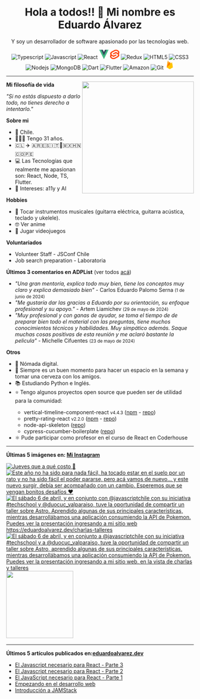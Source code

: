 <h1 align="center">Hola a todos!! 👋 Mi nombre es Eduardo Álvarez</h1>
<p align="center">Y soy un desarrollador de software apasionado por las tecnologías web.</p>

<p align="center">
  <img
					src='https://github.com/Proskynete/Proskynete/blob/main/images/icons/ts.png?raw=true'
					alt=Typescript
					width='25'
					height='25'
				/> <img
					src='https://github.com/Proskynete/Proskynete/blob/main/images/icons/js.png?raw=true'
					alt=Javascript
					width='25'
					height='25'
				/> <img
					src='https://github.com/Proskynete/Proskynete/blob/main/images/icons/react.png?raw=true'
					alt=React
					width='25'
					height='25'
				/> <img
					src='https://github.com/Proskynete/Proskynete/blob/main/images/icons/vue.png?raw=true'
					alt=Vue
					width='25'
					height='25'
				/> <img
					src='https://github.com/Proskynete/Proskynete/blob/main/images/icons/svelte.png?raw=true'
					alt=Svelte
					width='25'
					height='25'
				/> <img
					src='https://github.com/Proskynete/Proskynete/blob/main/images/icons/redux.png?raw=true'
					alt=Redux
					width='25'
					height='25'
				/> <img
					src='https://github.com/Proskynete/Proskynete/blob/main/images/icons/html5.png?raw=true'
					alt=HTML5
					width='25'
					height='25'
				/> <img
					src='https://github.com/Proskynete/Proskynete/blob/main/images/icons/css3.png?raw=true'
					alt=CSS3
					width='25'
					height='25'
				/> <img
					src='https://github.com/Proskynete/Proskynete/blob/main/images/icons/node.png?raw=true'
					alt=Nodejs
					width='25'
					height='25'
				/> <img
					src='https://github.com/Proskynete/Proskynete/blob/main/images/icons/mongodb.png?raw=true'
					alt=MongoDB
					width='25'
					height='25'
				/> <img
					src='https://github.com/Proskynete/Proskynete/blob/main/images/icons/dart.png?raw=true'
					alt=Dart
					width='25'
					height='25'
				/> <img
					src='https://github.com/Proskynete/Proskynete/blob/main/images/icons/flutter.png?raw=true'
					alt=Flutter
					width='25'
					height='25'
				/> <img
					src='https://github.com/Proskynete/Proskynete/blob/main/images/icons/aws.png?raw=true'
					alt=Amazon Web Services
					width='25'
					height='25'
				/> <img
					src='https://github.com/Proskynete/Proskynete/blob/main/images/icons/git.png?raw=true'
					alt=Git
					width='25'
					height='25'
				/> <img
					src='https://github.com/Proskynete/Proskynete/blob/main/images/icons/firebase.png?raw=true'
					alt=Firebase
					width='25'
					height='25'
				/>
</p>

---
<img align="right" width="300" height="300" src="https://github.com/Proskynete/Proskynete/blob/main/images/proskynete_without_bg.gif?raw=true" />

<p><strong>Mi filosofía de vida</strong></p>
<p><i>"Si no estás dispuesto a darlo todo, no tienes derecho a intentarlo."</i></p>

<p><strong>Sobre mi</strong></p>
<ul>
  <li>📍 Chile.</li>
  <li>👨🏼‍💻 Tengo 31 años.</li>
  <li>🇨🇱 ✈️ 🇦🇷🇪🇸🇮🇹🗿🇲🇽🇭🇳🇨🇴🇵🇪</li>
  <li>💻 Las Tecnologías que realmente me apasionan son: React, Node, TS, Flutter.</li>
  <li>🧐 Intereses: a11y y AI</li>
</ul>

<p><strong>Hobbies</strong></p>
<ul>
  <li>🎼  Tocar instrumentos musicales (guitarra eléctrica, guitarra acústica, teclado y ukelele).</li>
  <li>🤓  Ver anime</li>
  <li>👾  Jugar videojuegos</li>
</ul>


<p><strong>Voluntariados</strong></p>
<ul>
  <li>Volunteer Staff - JSConf Chile</li>
  <li>Job search preparation - Laboratoria</li>
</ul>

<p><strong>Últimos 3 comentarios en ADPList</strong> (ver todos <a href="https://adplist.org/widgets/reviews?src=eduardo-alvarez" target='_blank'>acá</a>)</p>
<ul>
  <li><i>"Una gran mentoría, explica todo muy bien, tiene los conceptos muy claro y explica demasiado bien"</i> - Carlos Eduardo Palomo Serna <small>(1 de junio de 2024)</small></li>
<li><i>"Me gustaría dar las gracias a Eduardo por su orientación, su enfoque profesional y su apoyo."</i> - Artem Liamichev <small>(29 de mayo de 2024)</small></li>
<li><i>"Muy profesional y con ganas de ayudar, se toma el tiempo de de preparar bien todo el material con las preguntas, tiene muchos conocimientos técnicos y habilidades. Muy simpático además. Saque muchas cosas positivas de esta reunión y me aclaró bastante la pelicula"</i> - Michelle Cifuentes <small>(23 de mayo de 2024)</small></li>
</ul>



<p><strong>Otros</strong></p>
<ul>
  <li>🧳 Nómada digital.</li>
  <li>🍺 Siempre es un buen momento para hacer un espacio en la semana y tomar una cerveza con los amigos.</li>
  <li>📚 Estudiando Python e Inglés.</li>
  <li>⭐ Tengo algunos proyectos open source que pueden ser de utilidad para la comunidad:</li>
    <ul>
      <li>vertical-timeline-component-react <small>v4.4.3</small> (<a href="https://www.npmjs.com/package/vertical-timeline-component-react" target="_blank">npm</a> - <a href="https://github.com/Proskynete/vertical-timeline-component-react" target="_blank">repo</a>)</li>
      <li>pretty-rating-react <small>v2.2.0</small> (<a href="https://www.npmjs.com/package/pretty-rating-react" target="_blank">npm</a> - <a href="https://github.com/Proskynete/pretty-rating-react" target="_blank">repo</a>)</li>
      <li>node-api-skeleton (<a href="https://github.com/Proskynete/node-api-skeleton" target="_blank">repo</a>)</li>
      <li>cypress-cucumber-boilerplate (<a href="https://github.com/Proskynete/cypress-cucumber-boilerplate" target="_blank">repo</a>)</li>
    </ul>
  </li>
  <li>⚛️ Pude participar como profesor en el curso de React en Coderhouse</li>
</ul>

---

<p align="left">
  <strong>
    Últimas 5 imágenes en: <a href="https://instagram.com/eduardo_alvarez.dev" target='_blank'>Mi Instagram</a>
  </strong>
</p>

<a href='https://instagram.com/p/DBhjeA2Axnt' target='_blank'>
					<img
					src='https://scontent-vie1-1.cdninstagram.com/v/t51.29350-15/464573338_1976525002865602_1179937882880991005_n.jpg?stp=dst-jpg_e35_p360x360_tt6&efg=eyJ2ZW5jb2RlX3RhZyI6IkZFRUQuaW1hZ2VfdXJsZ2VuLjE0NDB4MTgwMC5zZHIuZjI5MzUwLmRlZmF1bHRfaW1hZ2UuYzIifQ&_nc_ht=scontent-vie1-1.cdninstagram.com&_nc_cat=110&_nc_oc=Q6cZ2QE7SeS9LaCtkvBAUOnlt7FSy9bJMwDjk6qSemNExitDSvna75AxoU4P5mKY2xarfKY&_nc_ohc=luLX802Z65cQ7kNvwFWGc61&_nc_gid=hsbQ9ka6u090AnCT117DYg&edm=ABmJApABAAAA&ccb=7-5&ig_cache_key=MzQ4NjIyMzU4MDY3OTgzODE4OQ%3D%3D.3-ccb7-5&oh=00_Afdyw4u8ENl5HwVJ9TS81XPe-0gNYar9SDlLVWoNuiJa0A&oe=690500E3&_nc_sid=b41fef'
					alt='Jueves que a qué costo 🫠'
					width='180'
					height='180'
				/>
    </a><a href='https://instagram.com/p/C-ZBiWAgJ5s' target='_blank'>
					<img
					src='https://scontent-vie1-1.cdninstagram.com/v/t51.29350-15/454284637_2211453355886743_1507808198217161850_n.jpg?se=-1&stp=dst-jpegr_e35_p360x360_tt6&efg=eyJ2ZW5jb2RlX3RhZyI6IkNBUk9VU0VMX0lURU0uaW1hZ2VfdXJsZ2VuLjE0NDB4MTgwMC5oZHIuZjI5MzUwLmRlZmF1bHRfaW1hZ2UuYzIifQ&_nc_ht=scontent-vie1-1.cdninstagram.com&_nc_cat=107&_nc_oc=Q6cZ2QE7SeS9LaCtkvBAUOnlt7FSy9bJMwDjk6qSemNExitDSvna75AxoU4P5mKY2xarfKY&_nc_ohc=GJbT9s158BQQ7kNvwETNJdw&_nc_gid=hsbQ9ka6u090AnCT117DYg&edm=ABmJApABAAAA&ccb=7-5&ig_cache_key=MzQyOTc3OTMzODU5NjMxMTI3MA%3D%3D.3-ccb7-5&oh=00_AfeM61DYfolzFZwQUMXnEycFfspvD9Bq6pl4UC02H5kH3A&oe=6905109D&_nc_sid=b41fef'
					alt='Este año no ha sido para nada fácil, ha tocado estar en el suelo por un rato y no ha sido fácil el poder pararse, pero acá vamos de nuevo… y este nuevo surgir, debía ser acompañado con un cambio. Esperemos que se vengan bonitos desafíos ❤️'
					width='180'
					height='180'
				/>
    </a><a href='https://instagram.com/p/C5ys60PpbWU' target='_blank'>
					<img
					src='https://scontent-vie1-1.cdninstagram.com/v/t51.29350-15/438754256_7249821605071420_8478687047672465221_n.jpg?stp=dst-jpg_e35_s360x360_tt6&efg=eyJ2ZW5jb2RlX3RhZyI6IkNBUk9VU0VMX0lURU0uaW1hZ2VfdXJsZ2VuLjEwODB4MTA4MC5zZHIuZjI5MzUwLmRlZmF1bHRfaW1hZ2UuYzIifQ&_nc_ht=scontent-vie1-1.cdninstagram.com&_nc_cat=104&_nc_oc=Q6cZ2QE7SeS9LaCtkvBAUOnlt7FSy9bJMwDjk6qSemNExitDSvna75AxoU4P5mKY2xarfKY&_nc_ohc=MzJ25RUtjSUQ7kNvwE6mZF8&_nc_gid=hsbQ9ka6u090AnCT117DYg&edm=ABmJApABAAAA&ccb=7-5&ig_cache_key=MzM0NjkzNTAxODkzMDA3MDUxMg%3D%3D.3-ccb7-5&oh=00_Afc5_uXzc1U69qpqVZHEkmt4tkCFYFmIBO1PKNlhXSV56A&oe=6904EDDC&_nc_sid=b41fef'
					alt='El sábado 6 de abril, y en conjunto con @javascriptchile con su iniciativa #techschool y @duocuc_valparaiso, tuve la oportunidad de compartir un taller sobre Astro. Aprendido algunas de sus principales características, mientras desarrollábamos una aplicación consumiendo la API de Pokemon. Puedes ver la presentación ingresando a mi sitio web https://eduardoalvarez.dev/charlas-talleres'
					width='180'
					height='180'
				/>
    </a><a href='https://instagram.com/p/C5yrrizp3-T' target='_blank'>
					<img
					src='https://scontent-vie1-1.cdninstagram.com/v/t51.71878-15/503046061_1044259913947393_1654413541920851784_n.jpg?stp=dst-jpg_e15_p360x360_tt6&_nc_cat=102&ig_cache_key=MzM0NjkyOTU4MTQwMTAxNDE2Mw%3D%3D.3-ccb1-7&ccb=1-7&_nc_sid=58cdad&efg=eyJ2ZW5jb2RlX3RhZyI6InhwaWRzLjcyMHgxMjgwLnNkci5DMyJ9&_nc_ohc=GQwZKGeAhgIQ7kNvwG4Qo9v&_nc_oc=AdkvEFslDij2iWScDXkbqmf3XRMstHLgEnUr9SquSUG-AcrTsWI7aGdiPnGSbb4E8ac&_nc_ad=z-m&_nc_cid=0&_nc_zt=23&_nc_ht=scontent-vie1-1.cdninstagram.com&_nc_gid=hsbQ9ka6u090AnCT117DYg&oh=00_AffIopc3NBJ5MrRijBwsJuXIuQBjlYcQ-IeSFYcWvLLqrg&oe=69050A97'
					alt='El sábado 6 de abril, y en conjunto a @javascriptchile con su iniciativa #techschool y a @duocuc_valparaiso, tuve la oportunidad de compartir un taller sobre Astro, aprendido algunas de sus principales características, mientras desarrollábamos una aplicación consumiendo la API de Pokemon. Puedes ver la presentación ingresando a mi sitio web, en la vista de charlas y talleres'
					width='180'
					height='180'
				/>
    </a><a href='https://instagram.com/p/C5aNo2CMqrH' target='_blank'>
					<img
					src='https://scontent-vie1-1.cdninstagram.com/v/t51.71878-15/501353761_1741837863093356_7229039071097739618_n.jpg?stp=dst-jpg_e15_s360x360_tt6&_nc_cat=109&ig_cache_key=MzM0MDA0MjA1NTA1MTI5MTMzNQ%3D%3D.3-ccb1-7&ccb=1-7&_nc_sid=58cdad&efg=eyJ2ZW5jb2RlX3RhZyI6InhwaWRzLjcyMHg3MjAuc2RyLkMzIn0%3D&_nc_ohc=GaJZiWGBLeUQ7kNvwGl4Ksc&_nc_oc=AdljEtlj002MhVwBFdN_5KfkVR8Ohb2JNGVcIXPm5l6woDVy1SJTzzH0Hrzy4WqHmlA&_nc_ad=z-m&_nc_cid=0&_nc_zt=23&_nc_ht=scontent-vie1-1.cdninstagram.com&_nc_gid=hsbQ9ka6u090AnCT117DYg&oh=00_AffA5Gi0feSr4nS87BQFf-jCu-EP5aGtYrLDvgMyykx0iQ&oe=6905029B'
					alt=''
					width='180'
					height='180'
				/>
    </a>

---

<p align="left">
  <strong>
    Últimos 5 artículos publicados en:<a href="https://eduardoalvarez.dev" target='_blank'>eduardoalvarez.dev</a>
  </strong>
</p>

- [El Javascript necesario para React - Parte 3](https://eduardoalvarez.dev/articulos/el-javascript-necesario-para-react-parte-3)
- [El Javascript necesario para React - Parte 2](https://eduardoalvarez.dev/articulos/el-javascript-necesario-para-react-parte-2)
- [El JavaScript necesario para React - Parte 1](https://eduardoalvarez.dev/articulos/el-javascript-necesario-para-react-parte-1)
- [Empezando en el desarrollo web](https://eduardoalvarez.dev/articulos/empezando-en-el-desarrollo-web)
- [Introducción a JAMStack](https://eduardoalvarez.dev/articulos/introduccion-a-jamstack)